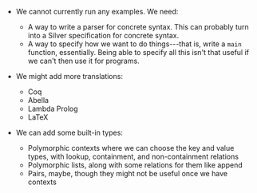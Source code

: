 
* We cannot currently run any examples.  We need:
  + A way to write a parser for concrete syntax.  This can probably
    turn into a Silver specification for concrete syntax.
  + A way to specify how we want to do things---that is, write a
    `main` function, essentially.  Being able to specify all this
    isn't that useful if we can't then use it for programs.

* We might add more translations:
  + Coq
  + Abella
  + Lambda Prolog
  + LaTeX

* We can add some built-in types:
  + Polymorphic contexts where we can choose the key and value types,
    with lookup, containment, and non-containment relations
  + Polymorphic lists, along with some relations for them like append
  + Pairs, maybe, though they might not be useful once we have
    contexts

